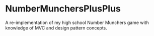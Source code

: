 NumberMunchersPlusPlus
======================

A re-implementation of my high school Number Munchers game with knowledge of MVC and design pattern concepts.
